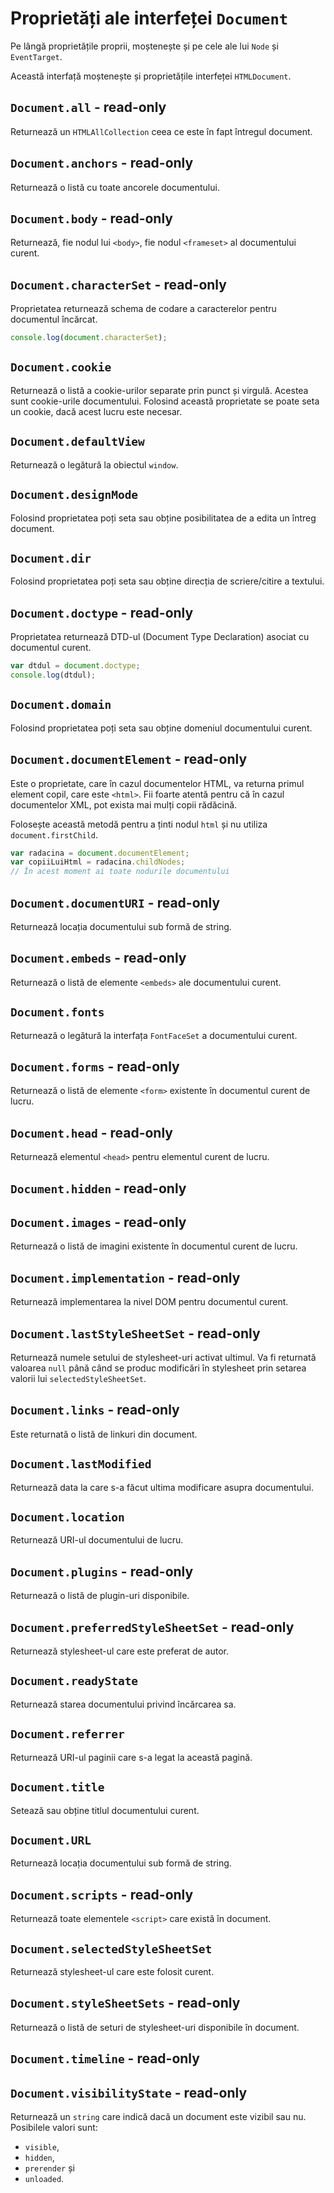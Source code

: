 # Proprietăți ale interfeței `Document`

Pe lângă proprietățile proprii, moștenește și pe cele ale lui `Node` și `EventTarget`.

Această interfață moștenește și proprietățile interfeței `HTMLDocument`.

## `Document.all` - read-only

Returnează un `HTMLAllCollection` ceea ce este în fapt întregul document.

## `Document.anchors` - read-only

Returnează o listă cu toate ancorele documentului.

## `Document.body` - read-only

Returnează, fie nodul lui `<body>`, fie nodul `<frameset>` al documentului curent.

## `Document.characterSet` - read-only

Proprietatea returnează schema de codare a caracterelor pentru documentul încărcat.

```javascript
console.log(document.characterSet);
```

## `Document.cookie`

Returnează o listă a cookie-urilor separate prin punct și virgulă. Acestea sunt cookie-urile documentului. Folosind această proprietate se poate seta un cookie, dacă acest lucru este necesar.

## `Document.defaultView`

Returnează o legătură la obiectul `window`.

## `Document.designMode`

Folosind proprietatea poți seta sau obține posibilitatea de a edita un întreg document.

## `Document.dir`

Folosind proprietatea poți seta sau obține direcția de scriere/citire a textului.

## `Document.doctype` - read-only

Proprietatea returnează DTD-ul (Document Type Declaration) asociat cu documentul curent.

```javascript
var dtdul = document.doctype;
console.log(dtdul);
```

## `Document.domain`

Folosind proprietatea poți seta sau obține domeniul documentului curent.

## `Document.documentElement` - read-only

Este o proprietate, care în cazul documentelor HTML, va returna primul element copil, care este `<html>`. Fii foarte atentă pentru că în cazul documentelor XML, pot exista mai mulți copii rădăcină.

Folosește această metodă pentru a ținti nodul `html` și nu utiliza `document.firstChild`.

```javascript
var radacina = document.documentElement;
var copiiLuiHtml = radacina.childNodes;
// În acest moment ai toate nodurile documentului
```

## `Document.documentURI` - read-only

Returnează locația documentului sub formă de string.

## `Document.embeds` - read-only

Returnează o listă de elemente `<embeds>` ale documentului curent.

## `Document.fonts`

Returnează o legătură la interfața `FontFaceSet` a documentului curent.

## `Document.forms` - read-only

Returnează o listă de elemente `<form>` existente în documentul curent de lucru.

## `Document.head` - read-only

Returnează elementul `<head>` pentru elementul curent de lucru.

## `Document.hidden` - read-only

## `Document.images` - read-only

Returnează o listă de imagini existente în documentul curent de lucru.

## `Document.implementation` - read-only

Returnează implementarea la nivel DOM pentru documentul curent.

## `Document.lastStyleSheetSet` - read-only

Returnează numele setului de stylesheet-uri activat ultimul. Va fi returnată valoarea `null` până când se produc modificări în stylesheet prin setarea valorii lui `selectedStyleSheetSet`.

## `Document.links` - read-only

Este returnată o listă de linkuri din document.

## `Document.lastModified`

Returnează data la care s-a făcut ultima modificare asupra documentului.

## `Document.location`

Returnează URI-ul documentului de lucru.

## `Document.plugins` - read-only

Returnează o listă de plugin-uri disponibile.

## `Document.preferredStyleSheetSet` - read-only

Returnează stylesheet-ul care este preferat de autor.

## `Document.readyState`

Returnează starea documentului privind încărcarea sa.

## `Document.referrer`

Returnează URI-ul paginii care s-a legat la această pagină.

## `Document.title`

Setează sau obține titlul documentului curent.

## `Document.URL`

Returnează locația documentului sub formă de string.

## `Document.scripts` - read-only

Returnează toate elementele `<script>` care există în document.

## `Document.selectedStyleSheetSet`

Returnează stylesheet-ul care este folosit curent.

## `Document.styleSheetSets` - read-only

Returnează o listă de seturi de stylesheet-uri disponibile în document.

## `Document.timeline` - read-only

## `Document.visibilityState` - read-only

Returnează un `string` care indică dacă un document este vizibil sau nu. Posibilele valori sunt:

- `visible`,
- `hidden`,
- `prerender` și
- `unloaded`.
